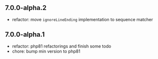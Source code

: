 ## 7.0.0-alpha.2

- refactor: move `ignoreLineEnding` implementation to sequence matcher

## 7.0.0-alpha.1

- refactor: php81 refactorings and finish some todo
- chore: bump min version to php81
